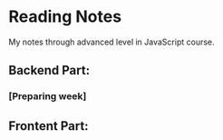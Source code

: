 # Reading Notes
My notes through advanced level in JavaScript course.

## Backend Part:
### [Preparing week]

## Frontent Part:
